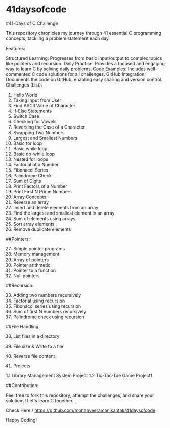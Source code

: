 # 41daysofcode
    
#41-Days of C Challenge

This repository chronicles my journey through 41 essential C programming concepts, tackling a problem statement each day.

Features:

Structured Learning: Progresses from basic input/output to complex topics like pointers and recursion.
Daily Practice: Provides a focused and engaging way to learn C by solving daily problems.
Code Examples: Includes well-commented C code solutions for all challenges.
GitHub Integration: Documents the code on GitHub, enabling easy sharing and version control.
Challenges (List):

1. Hello World
2. Taking Input from User
3. Find ASCII Value of Character
4. If-Else Statements
5. Switch Case
6. Checking for Vowels
7. Reversing the Case of a Character
8. Swapping Two Numbers
9. Largest and Smallest Numbers
10. Basic for loop
11. Basic while loop
12. Basic do-while loop
13. Nested for loops
14. Factorial of a Number
15. Fibonacci Series
16. Palindrome Check
17. Sum of Digits
18. Print Factors of a Number
19. Print First N Prime Numbers
20. Array Concepts:
21. Reverse an array
22. Insert and delete elements from an array
23. Find the largest and smallest element in an array
24. Sum of elements using arrays
25. Sort array elements
26. Remove duplicate elements

##Pointers:

27. Simple pointer programs
28. Memory management
29. Array of pointers
30. Pointer arithmetic
31. Pointer to a function
32. Null pointers

##Recursion:

33. Adding two numbers recursively
34. Factorial using recursion
35. Fibonacci series using recursion
36. Sum of first N numbers recursively
37. Palindrome check using recursion

##File Handling:

38. List files in a directory
39. File size & Write to a file
40. Reverse file content

41. Projects

1.1 Library Management System Project 
1.2 Tic-Tac-Toe Game Project1

##Contribution:

Feel free to fork this repository, attempt the challenges, and share your solutions! Let's learn C together...

Check Here /
https://github.com/mohanveeramanikantak/41daysofcode

Happy Coding!

